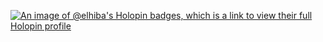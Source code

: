 [![An image of @elhiba's Holopin badges, which is a link to view their full Holopin profile](https://holopin.me/elhiba)](https://holopin.io/@elhiba)
